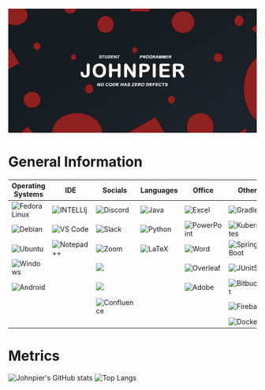 ![Johnypier's Banner](https://github.com/Johnypier/Johnypier/blob/main/Github%20Background%20Red.png)
# General Information
|Operating Systems|IDE|Socials|Languages|Office|Other|
|-----------------|---|-------------|---------------------|------|-----|
|![Fedora Linux](https://img.shields.io/badge/Fedora-294172?style=for-the-badge&logo=fedora&logoColor=white)|![INTELLIj](https://img.shields.io/badge/IntelliJ_IDEA-000000.svg?style=for-the-badge&logo=intellij-idea&logoColor=white)|![Discord](https://img.shields.io/badge/Discord-7289DA?style=for-the-badge&logo=discord&logoColor=white)|![Java](https://img.shields.io/badge/Java-ED8B00?style=for-the-badge&logo=openjdk&logoColor=white)|![Excel](https://img.shields.io/badge/Microsoft_Excel-217346?style=for-the-badge&logo=microsoft-excel&logoColor=white)|![Gradle](https://img.shields.io/badge/Gradle-02303A.svg?style=for-the-badge&logo=Gradle&logoColor=white)|
|![Debian](https://img.shields.io/badge/Debian-A81D33?style=for-the-badge&logo=debian&logoColor=white)|![VS Code](https://img.shields.io/badge/Visual_Studio_Code-0078D4?style=for-the-badge&logo=visual%20studio%20code&logoColor=white)|![Slack](https://img.shields.io/badge/Slack-4A154B?style=for-the-badge&logo=slack&logoColor=white)|![Python](https://img.shields.io/badge/Python-14354C?style=for-the-badge&logo=python&logoColor=white)|![PowerPoint](https://img.shields.io/badge/Microsoft_PowerPoint-B7472A?style=for-the-badge&logo=microsoft-powerpoint&logoColor=white)|![Kubernetes](https://img.shields.io/badge/kubernetes-%23326ce5.svg?style=for-the-badge&logo=kubernetes&logoColor=white)|
|![Ubuntu](https://img.shields.io/badge/Ubuntu-E95420?style=for-the-badge&logo=ubuntu&logoColor=white)|![Notepad++](https://img.shields.io/badge/Notepad++-90E59A.svg?style=for-the-badge&logo=notepad%2B%2B&logoColor=black)|![Zoom](https://img.shields.io/badge/Zoom-2D8CFF?style=for-the-badge&logo=zoom&logoColor=white)|![LaTeX](https://img.shields.io/badge/latex-%23008080.svg?style=for-the-badge&logo=latex&logoColor=white)|![Word](https://img.shields.io/badge/Microsoft_Word-2B579A?style=for-the-badge&logo=microsoft-word&logoColor=white)|![Spring Boot](https://img.shields.io/badge/Spring-6DB33F?style=for-the-badge&logo=spring&logoColor=white)|
|![Windows](https://img.shields.io/badge/Windows-0078D6?style=for-the-badge&logo=windows&logoColor=white)||<a href="https://open.spotify.com/user/5y7hfyd9smyctho59qbo78hns"><img src="https://img.shields.io/badge/Spotify-1ED760?&style=for-the-badge&logo=spotify&logoColor=white" /></a>||![Overleaf](https://img.shields.io/badge/Overleaf-47A141?style=for-the-badge&logo=Overleaf&logoColor=white)|![JUnit5](https://img.shields.io/badge/Junit5-25A162?style=for-the-badge&logo=junit5&logoColor=white)|
|![Android](https://img.shields.io/badge/Android-3DDC84?style=for-the-badge&logo=android&logoColor=white)||<a href="https://steamcommunity.com/id/Johnypier/"><img src="https://img.shields.io/badge/Steam-000000?style=for-the-badge&logo=steam&logoColor=white" /></a>||![Adobe](https://img.shields.io/badge/adobe-%23FF0000.svg?style=for-the-badge&logo=adobe&logoColor=white)|![Bitbucket](https://img.shields.io/badge/Bitbucket-0747a6?style=for-the-badge&logo=bitbucket&logoColor=white)|
|||![Confluence](https://img.shields.io/badge/confluence-%23172BF4.svg?style=for-the-badge&logo=confluence&logoColor=white)|||![Firebase](https://img.shields.io/badge/Firebase-039BE5?style=for-the-badge&logo=Firebase&logoColor=white)|
||||||![Docker](https://img.shields.io/badge/docker-%230db7ed.svg?style=for-the-badge&logo=docker&logoColor=white)|

# Metrics
![Johnpier's GitHub stats](https://github-readme-stats.vercel.app/api?username=johnypier&show_icons=true&theme=github_dark) ![Top Langs](https://github-readme-stats.vercel.app/api/top-langs/?username=johnypier&theme=github_dark)
